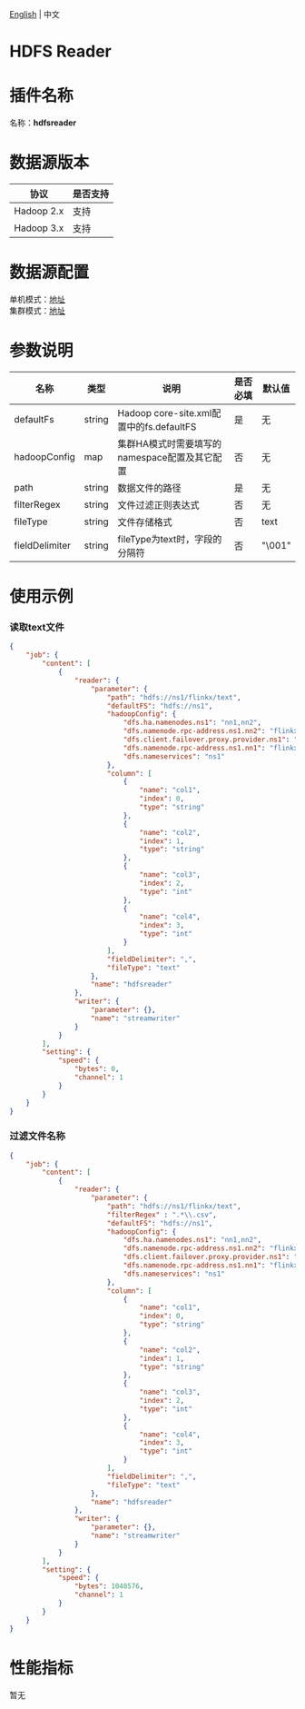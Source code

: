 [English](https://github.com/DTStack/flinkx/wiki/hdfsreader) | 中文

# HDFS Reader

# 插件名称
名称：**hdfsreader**<br />

# 数据源版本
| 协议 | 是否支持 |
| --- | --- |
| Hadoop 2.x | 支持 |
| Hadoop 3.x | 支持 |



# 数据源配置
单机模式：[地址](http://hadoop.apache.org/docs/r2.7.6/hadoop-project-dist/hadoop-common/SingleCluster.html)<br />集群模式：[地址](http://hadoop.apache.org/docs/r2.7.6/hadoop-project-dist/hadoop-common/ClusterSetup.html)<br />

# 参数说明
| 名称 | 类型 | 说明 | 是否必填 | 默认值 |
| --- | --- | --- | --- | --- |
| defaultFs | string | Hadoop core-site.xml配置中的fs.defaultFS | 是 | 无 |
| hadoopConfig | map | 集群HA模式时需要填写的namespace配置及其它配置 | 否 | 无 |
| path | string | 数据文件的路径 | 是 | 无 |
| filterRegex | string | 文件过滤正则表达式 | 否 | 无 |
| fileType | string | 文件存储格式 | 否 | text |
| fieldDelimiter | string | fileType为text时，字段的分隔符 | 否 | "\001" |



# 使用示例
### 读取text文件
```json
{
    "job": {
        "content": [
            {
                "reader": {
                    "parameter": {
                        "path": "hdfs://ns1/flinkx/text",
                        "defaultFS": "hdfs://ns1",
                        "hadoopConfig": {
                            "dfs.ha.namenodes.ns1": "nn1,nn2",
                            "dfs.namenode.rpc-address.ns1.nn2": "flinkx02:9000",
                            "dfs.client.failover.proxy.provider.ns1": "org.apache.hadoop.hdfs.server.namenode.ha.ConfiguredFailoverProxyProvider",
                            "dfs.namenode.rpc-address.ns1.nn1": "flinkx01:9000",
                            "dfs.nameservices": "ns1"
                        },
                        "column": [
                            {
                                "name": "col1",
                                "index": 0,
                                "type": "string"
                            },
                            {
                                "name": "col2",
                                "index": 1,
                                "type": "string"
                            },
                            {
                                "name": "col3",
                                "index": 2,
                                "type": "int"
                            },
                            {
                                "name": "col4",
                                "index": 3,
                                "type": "int"
                            }
                        ],
                        "fieldDelimiter": ",",
                        "fileType": "text"
                    },
                    "name": "hdfsreader"
                },
                "writer": {
                    "parameter": {},
                    "name": "streamwriter"
                }
            }
        ],
        "setting": {
            "speed": {
                "bytes": 0,
                "channel": 1
            }
        }
    }
}
```

### 过滤文件名称
```json
{
    "job": {
        "content": [
            {
                "reader": {
                    "parameter": {
                        "path": "hdfs://ns1/flinkx/text",
                        "filterRegex" : ".*\\.csv",
                        "defaultFS": "hdfs://ns1",
                        "hadoopConfig": {
                            "dfs.ha.namenodes.ns1": "nn1,nn2",
                            "dfs.namenode.rpc-address.ns1.nn2": "flinkx02:9000",
                            "dfs.client.failover.proxy.provider.ns1": "org.apache.hadoop.hdfs.server.namenode.ha.ConfiguredFailoverProxyProvider",
                            "dfs.namenode.rpc-address.ns1.nn1": "flinkx01:9000",
                            "dfs.nameservices": "ns1"
                        },
                        "column": [
                            {
                                "name": "col1",
                                "index": 0,
                                "type": "string"
                            },
                            {
                                "name": "col2",
                                "index": 1,
                                "type": "string"
                            },
                            {
                                "name": "col3",
                                "index": 2,
                                "type": "int"
                            },
                            {
                                "name": "col4",
                                "index": 3,
                                "type": "int"
                            }
                        ],
                        "fieldDelimiter": ",",
                        "fileType": "text"
                    },
                    "name": "hdfsreader"
                },
                "writer": {
                    "parameter": {},
                    "name": "streamwriter"
                }
            }
        ],
        "setting": {
            "speed": {
                "bytes": 1048576,
                "channel": 1
            }
        }
    }
}
```


# 性能指标
暂无